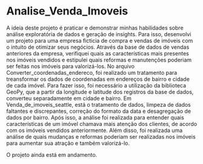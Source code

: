 # Analise_Venda_Imoveis
A ideia deste projeto é praticar e demonstrar minhas habilidades sobre análise exploratória de dados e geração de insights. Para isso, desenvolvi um projeto para uma empresa ficticia de compra e vendas de imóveis com o intuito de otimizar seus negócios. Através da base de dados de vendas anteriores da empresa, verifiquei quais as características mais presentes nos imóveis vendidos e estipulei quais reformas e manutenções poderiam ser feitas nos imóveis para valorizá-los.
No arquivo Converter_coordenadas_endereco, foi realizado um tratamento para treansformar os dados de coordenadas em endereços de bairro e cidade de cada imóvel. Para fazer isso, foi necessário a utilização da biblioteca GeoPy, que a partir da longitude e latitude dos registros da base de dados, converteu separadamente em cidade e bairro.
Em Venda_de_imoveis_seattle, está o tratamento de dados, limpeza de dados faltantes e discrepantes, correção do formato da data e desagregação de dados por bairro. Após isso, a análise foi realizada para entender quais características de um imóvel chamava mais atenção dos clientes, de acordo com os imóveis vendidos anteriormente. Além disso, foi realizada uma análise de quais mudanças e reformas poderiam ser realizadas nos imóveis para aumentar sua atração e também valorizá-lo.

O projeto ainda está em andamento.
